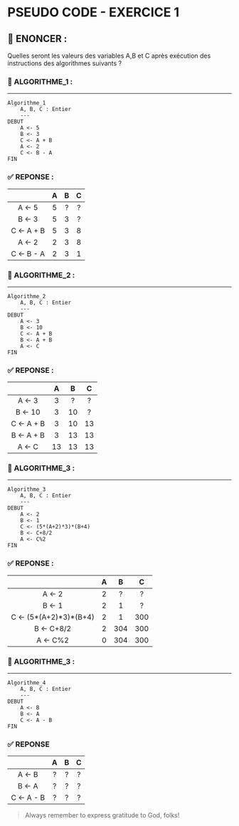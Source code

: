 # PSEUDO CODE - EXERCICE 1

## 🌟 ENONCER :
Quelles seront les valeurs des variables A,B et C après exécution des instructions des algorithmes suivants ?

### 🚀 ALGORITHME_1 :
---

````
Algorithme_1
    A, B, C : Entier
    ---
DEBUT
    A <- 5
    B <- 3
    C <- A + B
    A <- 2 
    C <- B - A
FIN 
````

### ✅ REPONSE :

| | A | B | C |
|:---:|:---:|:---:|:---:|
| A <- 5 | 5 | ? | ? |
| B <- 3 | 5 | 3 | ? | 
| C <- A + B | 5 | 3 | 8 |
| A <- 2 | 2 | 3 | 8 |
| C <- B - A | 2 | 3 | 1 |

### 🚀 ALGORITHME_2 :
---

````
Algorithme_2
    A, B, C : Entier
    ---
DEBUT
    A <- 3
    B <- 10
    C <- A + B
    B <- A + B
    A <- C
FIN 
````

### ✅ REPONSE :

| | A | B | C |
|:---:|:---:|:---:|:---:|
| A <- 3 | 3 | ? | ? |
| B <- 10 | 3 | 10 | ? | 
| C <- A + B | 3 | 10 | 13 |
| B <- A + B | 3 | 13 | 13 |
| A <- C | 13 | 13 | 13 |

### 🚀 ALGORITHME_3 :
---

````
Algorithme_3
    A, B, C : Entier
    ---
DEBUT
    A <- 2
    B <- 1
    C <- (5*(A+2)*3)*(B+4)
    B <- C+8/2
    A <- C%2
FIN 
````

### ✅ REPONSE :

| | A | B | C |
|:---:|:---:|:---:|:---:|
| A <- 2 | 2 | ? | ? |
| B <- 1 | 2 | 1 | ? | 
| C <- (5*(A+2)\*3)*(B+4) | 2 | 1 | 300 |
| B <- C+8/2 | 2 | 304 | 300 |
| A <- C%2 | 0 | 304 | 300 |

### 🚀 ALGORITHME_3 :
---

````
Algorithme_4
    A, B, C : Entier
    ---
DEBUT
    A <- B
    B <- A
    C <- A - B
FIN 
````

### ✅ REPONSE

| | A | B | C |
|:---:|:---:|:---:|:---:|
| A <- B | ? | ? | ? |
| B <- A | ? | ? | ? | 
| C <- A - B | ? | ? | ? |

> Always remember to express gratitude to God, folks!